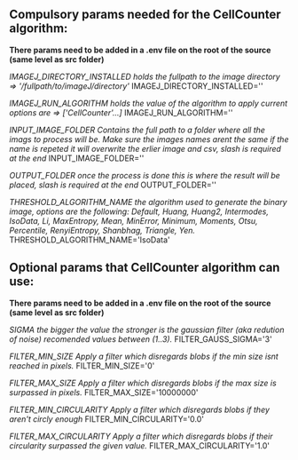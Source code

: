 ## Compulsory params needed for the CellCounter algorithm:

**There params need to be added in a .env file on the root of the source (same level as src folder)**

*IMAGEJ_DIRECTORY_INSTALLED holds the fullpath to the image directory => '/fullpath/to/imageJ/directory'*
IMAGEJ_DIRECTORY_INSTALLED=''

*IMAGEJ_RUN_ALGORITHM holds the value of the algorithm to apply current options are => ['CellCounter'...]*
IMAGEJ_RUN_ALGORITHM=''

*INPUT_IMAGE_FOLDER Contains the full path to a folder where all the imags to process will be. Make sure the images names arent the same if the name is repeted it will overwrite the erlier image and csv, slash is required at the end*
INPUT_IMAGE_FOLDER=''

*OUTPUT_FOLDER once the process is done this is where the result will be placed, slash is required at the end*
OUTPUT_FOLDER=''

*THRESHOLD_ALGORITHM_NAME the algorithm used to generate the binary image, options are the following:*
*Default, Huang, Huang2, Intermodes, IsoData, Li, MaxEntropy, Mean, MinError,*
*Minimum, Moments, Otsu, Percentile, RenyiEntropy, Shanbhag, Triangle, Yen.*
THRESHOLD_ALGORITHM_NAME='IsoData'


## Optional params that CellCounter algorithm can use:

**There params need to be added in a .env file on the root of the source (same level as src folder)**

*SIGMA the bigger the value the stronger is the gaussian filter (aka redution of noise) recomended values between (1..3).*
FILTER_GAUSS_SIGMA='3'

*FILTER_MIN_SIZE Apply a filter which disregards blobs if the min size isnt reached in pixels.*
FILTER_MIN_SIZE='0'

*FILTER_MAX_SIZE Apply a filter which disregards blobs if the max size is surpassed in pixels.*
FILTER_MAX_SIZE='10000000'

*FILTER_MIN_CIRCULARITY Apply a filter which disregards blobs if they aren't circly enough*
FILTER_MIN_CIRCULARITY='0.0'

*FILTER_MAX_CIRCULARITY Apply a filter which disregards blobs if their circularity surpassed the given value.*
FILTER_MAX_CIRCULARITY='1.0'

